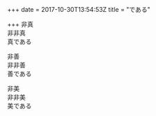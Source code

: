 +++
date = 2017-10-30T13:54:53Z
title = "である"

+++
非真  
非非真   
真である  
  
非善  
非非善  
善である  
  
非美  
非非美  
美である  